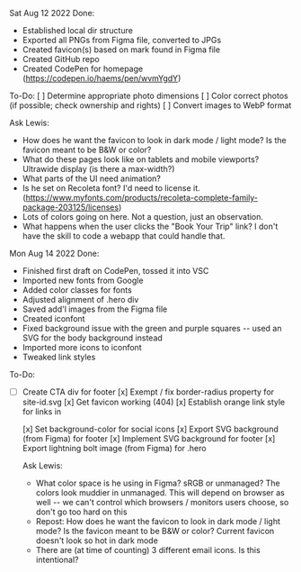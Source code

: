 Sat Aug 12 2022
Done:
  - Established local dir structure
  - Exported all PNGs from Figma file, converted to JPGs
  - Created favicon(s) based on mark found in Figma file
  - Created GitHub repo
  - Created CodePen for homepage (https://codepen.io/haems/pen/wvmYgdY)

To-Do:
  [ ] Determine appropriate photo dimensions
  [ ] Color correct photos (if possible; check ownership and rights)
  [ ] Convert images to WebP format
  
Ask Lewis:
  - How does he want the favicon to look in dark mode / light mode? Is the favicon meant to be B&W or color?
  - What do these pages look like on tablets and mobile viewports? Ultrawide display (is there a max-width?)
  - What parts of the UI need animation?
  - Is he set on Recoleta font? I'd need to license it. (https://www.myfonts.com/products/recoleta-complete-family-package-203125/licenses)
  - Lots of colors going on here. Not a question, just an observation. 
  - What happens when the user clicks the "Book Your Trip" link? I don't have the skill to code a webapp that could handle that.

Mon Aug 14 2022
Done:
  - Finished first draft on CodePen, tossed it into VSC
  - Imported new fonts from Google
  - Added color classes for fonts
  - Adjusted alignment of .hero div
  - Saved add'l images from the Figma file
  - Created iconfont
  - Fixed background issue with the green and purple squares -- used an SVG for the body background instead
  - Imported more icons to iconfont
  - Tweaked link styles
  
  To-Do:
- [ ] Create CTA div for footer
  [x] Exempt / fix border-radius property for site-id.svg
  [x] Get favicon working (404)
  [x] Establish orange link style for links in <main>
  [x] Set background-color for social icons
  [x] Export SVG background (from Figma) for footer
  [x] Implement SVG background for footer
  [x] Export lightning bolt image (from Figma) for .hero
  
  Ask Lewis:
  - What color space is he using in Figma? sRGB or unmanaged? The colors look muddier in unmanaged. This will depend on browser as well -- we can't control which browsers / monitors users choose, so don't go too hard on this
  - Repost: How does he want the favicon to look in dark mode / light mode? Is the favicon meant to be B&W or color? Current favicon doesn't look so hot in dark mode
  - There are (at time of counting) 3 different email icons. Is this intentional?
